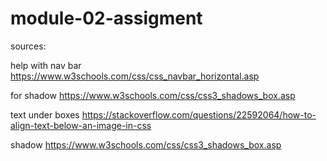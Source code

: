 # module-02-assigment

sources:

help with nav bar
https://www.w3schools.com/css/css_navbar_horizontal.asp

for shadow
https://www.w3schools.com/css/css3_shadows_box.asp

text under boxes
https://stackoverflow.com/questions/22592064/how-to-align-text-below-an-image-in-css

shadow
https://www.w3schools.com/css/css3_shadows_box.asp